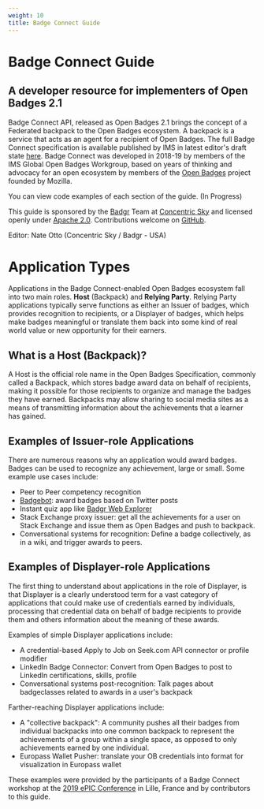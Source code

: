 ```yaml
---
weight: 10
title: Badge Connect Guide
---
```


# Badge Connect Guide

## A developer resource for implementers of Open Badges 2.1

Badge Connect API, released as Open Badges 2.1 brings the concept of a Federated backpack to the Open Badges ecosystem. A backpack is a service that acts as an agent for a recipient of Open Badges. The full Badge Connect specification is available published by IMS in latest editor's draft state [here](https://raw.githack.com/IMSGlobal/openbadges-specification/develop/ob_v2p1/ob-spec-v2p1.html). Badge Connect was developed in 2018-19 by members of the IMS Global Open Badges Workgroup, based on years of thinking and advocacy for an open ecosystem by members of the [Open Badges](https://openbadges.org/about/#top) project founded by Mozilla.

You can view code examples of each section of the guide. (In Progress)

This guide is sponsored by the [Badgr](https://badgr.com) Team at [Concentric Sky](https://concentricsky.com) and licensed openly under [Apache 2.0](https://github.com/concentricsky/badge-connect-guide/blob/master/LICENSE). Contributions welcome on [GitHub](https://github.com/concentricsky/badge-connect-guide).

Editor: Nate Otto (Concentric Sky / Badgr - USA)

# Application Types

Applications in the Badge Connect-enabled Open Badges ecosystem fall into two main roles. **Host** (Backpack) and **Relying Party**. Relying Party applications typically serve functions as either an Issuer of badges, which provides recognition to recipients, or a Displayer of badges, which helps make badges meaningful or translate them back into some kind of real world value or new opportunity for their earners.

## What is a Host (Backpack)?

A Host is the official role name in the Open Badges Specification, commonly called a Backpack, which stores badge award data on behalf of recipients, making it possible for those recipients to organize and manage the badges they have earned. Backpacks may allow sharing to social media sites as a means of transmitting information about the achievements that a learner has gained.

## Examples of Issuer-role Applications

There are numerous reasons why an application would award badges. Badges can be used to recognize any achievement, large or small. Some example use cases include:

* Peer to Peer competency recognition
* [Badgebot](https://badgebot.io): award badges based on Twitter posts
* Instant quiz app like [Badgr Web Explorer](https://explore.badgr.io)
* Stack Exchange proxy issuer: get all the achievements for a user on Stack Exchange and issue them as Open Badges and push to backpack.
* Conversational systems for recognition: Define a badge collectively, as in a wiki, and trigger awards to peers.

## Examples of Displayer-role Applications

The first thing to understand about applications in the role of Displayer, is that Displayer is a clearly understood term for a vast category of applications that could make use of credentials earned by individuals, processing that credential data on behalf of badge recipients to provide them and others information about the meaning of these awards.

Examples of simple Displayer applications include:

* A credential-based Apply to Job on Seek.com API connector or profile modifier
* LinkedIn Badge Connector: Convert from Open Badges to post to LinkedIn certifications, skills, profile
* Conversational systems post-recognition: Talk pages about badgeclasses related to awards in a user's backpack

Farther-reaching Displayer applications include:

* A "collective backpack": A community pushes all their badges from individual backpacks into one common backpack to represent the achievements of a group within a single space, as opposed to only achievements earned by one individual.
* Europass Wallet Pusher: translate your OB credentials into format for visualization in Europass wallet

These examples were provided by the participants of a Badge Connect workshop at the [2019 ePIC Conference](https://epic.openrecognition.org) in Lille, France and by contributors to this guide.
